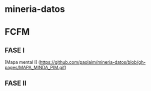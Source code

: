 # mineria-datos
# FCFM

## FASE I
[Mapa mental I] (https://github.com/paolaim/mineria-datos/blob/gh-pages/MAPA_MINDA_PIM.gif)

## FASE II


